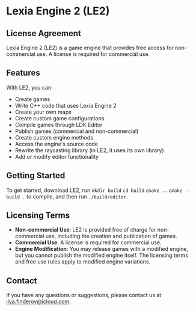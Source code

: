 # Lexia Engine 2 (LE2)

## License Agreement

Lexia Engine 2 (LE2) is a game engine that provides free access for non-commercial use. A license is required for commercial use.

## Features

With LE2, you can:
- Create games
- Write C++ code that uses Lexia Engine 2
- Create your own maps
- Create custom game configurations
- Compile games through LDK Editor
- Publish games (commercial and non-commercial)
- Create custom engine methods
- Access the engine's source code
- Rewrite the raycasting library (in LE2, it uses its own library)
- Add or modify editor functionality

## Getting Started

To get started, download LE2, run `mkdir build` `cd build` `cmake ..` `cmake --build .` to compile, and then run `./build/editor`.

## Licensing Terms

- **Non-commercial Use**: LE2 is provided free of charge for non-commercial use, including the creation and publication of games.
- **Commercial Use**: A license is required for commercial use.
- **Engine Modification**: You may release games with a modified engine, but you cannot publish the modified engine itself. The licensing terms and free use rules apply to modified engine variations.

## Contact

If you have any questions or suggestions, please contact us at [ilya.finderov@icloud.com](mailto:ilya.finderov@icloud.com).